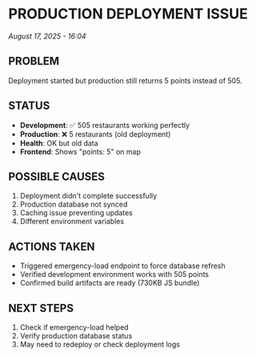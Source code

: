 # PRODUCTION DEPLOYMENT ISSUE
*August 17, 2025 - 16:04*

## PROBLEM
Deployment started but production still returns 5 points instead of 505.

## STATUS
- **Development**: ✅ 505 restaurants working perfectly
- **Production**: ❌ 5 restaurants (old deployment)
- **Health**: OK but old data
- **Frontend**: Shows "points: 5" on map

## POSSIBLE CAUSES
1. Deployment didn't complete successfully
2. Production database not synced
3. Caching issue preventing updates
4. Different environment variables

## ACTIONS TAKEN
- Triggered emergency-load endpoint to force database refresh
- Verified development environment works with 505 points
- Confirmed build artifacts are ready (730KB JS bundle)

## NEXT STEPS
1. Check if emergency-load helped
2. Verify production database status
3. May need to redeploy or check deployment logs